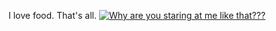 I love food. That's all.
[![Why are you staring at me like that???](https://s.iimg.su/s/14/NCaagdlJNgpKipVNcEdAWqvrPeacLQl1WE93wlmh.png)](https://iimg.su/i/XErhz)

